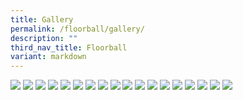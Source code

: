 ```yaml
---
title: Gallery
permalink: /floorball/gallery/
description: ""
third_nav_title: Floorball
variant: markdown
---
```

![](/images/Floorball/Floorball1.jpg)
![](/images/Floorball/Floorball2.jpg)
![](/images/Floorball/Floorball3.jpg)
![](/images/Floorball/Floorball4.jpg)
![](/images/Floorball/Floorball5.jpg)
![](/images/Floorball/Floorball6.jpg)
![](/images/Floorball/Floorball7.jpg)
![](/images/Floorball/Floorball8.jpg)
![](/images/Floorball/Floorball9.jpg)
![](/images/Floorball/Floorball10.jpg)
![](/images/Floorball/Floorball11.jpg)
![](/images/Floorball/Floorball12.jpg)
![](/images/Floorball/Floorball13.jpg)
![](/images/Floorball/Floorball14.jpg)
![](/images/Floorball/Floorball15.jpg)
![](/images/Floorball/Floorball16.jpg)
![](/images/Floorball/Floorball17.jpg)
![](/images/Floorball/Floorball18.jpg)